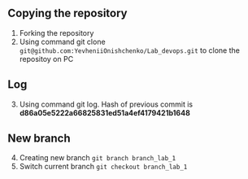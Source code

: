 ## Copying the repository
1. Forking the repository
2. Using command git clone `git@github.com:YevheniiOnishchenko/Lab_devops.git` to clone the repositoy on PC
## Log
3. Using command git log. Hash of previous commit is **d86a05e5222a66825831ed51a4ef4179421b1648**
## New branch
4. Creating new branch `git branch branch_lab_1`
5. Switch current branch `git checkout branch_lab_1`
